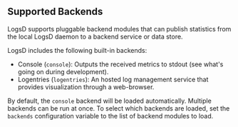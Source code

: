 Supported Backends
------------------

LogsD supports pluggable backend modules that can publish
statistics from the local LogsD daemon to a backend service or data
store. 

LogsD includes the following built-in backends:

* Console (`console`): Outputs the received
  metrics to stdout (see what's going on during development).
* Logentries (`logentries`): An hosted log management service that provides visualization through a web-browser.


By default, the `console` backend will be loaded automatically. Multiple
backends can be run at once. To select which backends are loaded, set
the `backends` configuration variable to the list of backend modules to load.